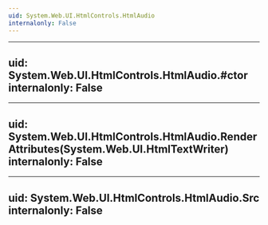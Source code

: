 ```yaml
---
uid: System.Web.UI.HtmlControls.HtmlAudio
internalonly: False
---
```


---
uid: System.Web.UI.HtmlControls.HtmlAudio.#ctor
internalonly: False
---

---
uid: System.Web.UI.HtmlControls.HtmlAudio.RenderAttributes(System.Web.UI.HtmlTextWriter)
internalonly: False
---

---
uid: System.Web.UI.HtmlControls.HtmlAudio.Src
internalonly: False
---

